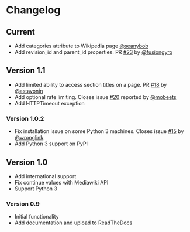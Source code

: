# Changelog

## Current

* Add categories attribute to Wikipedia page [@seanybob]()
* Add revision_id and parent_id properties. PR [#23]() by [@fusiongyro]()

## Version 1.1

* Add limited ability to access section titles on a page.  PR [#18]() by [@astavonin]()
* Add optional rate limiting. Closes issue [#20]() reported by [@mobeets]()
* Add HTTPTimeout exception

### Version 1.0.2

* Fix installation issue on some Python 3 machines. Closes issue [#15]() by [@wronglink]()
* Add Python 3 support on PyPI

## Version 1.0

* Add international support
* Fix continue values with Mediawiki API
* Support Python 3

### Version 0.9

* Initial functionality
* Add documentation and upload to ReadTheDocs
